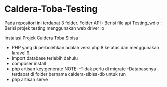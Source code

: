 
# Caldera-Toba-Testing
Pada repositori ini terdapat 3 folder.
Folder API : Berisi file api 
Testing_wdio : Berisi projek testing menggunakan web driver io

Instalasi Projek Caldera Toba Sibisa
- PHP yang di perbolehkan adalah versi php 8 ke atas dan menggunakan laravel 9.
- Import database terlebih dahulu
- composer install
- php artisan key:generate
NOTE:
-Tidak perlu di migrate
-Databasenya terdapat di folder bernama caldera-sibisa-db
untuk run 
- php artisan serve


